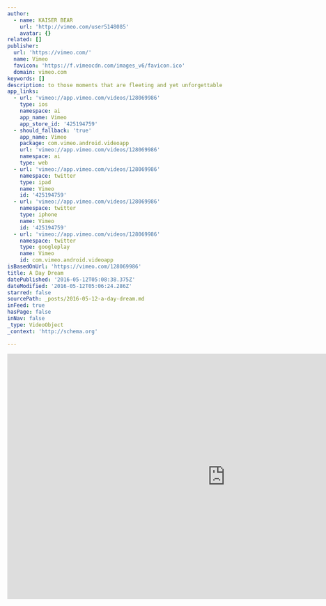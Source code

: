 ```yaml
---
author:
  - name: KAISER BEAR
    url: 'http://vimeo.com/user5148085'
    avatar: {}
related: []
publisher:
  url: 'https://vimeo.com/'
  name: Vimeo
  favicon: 'https://f.vimeocdn.com/images_v6/favicon.ico'
  domain: vimeo.com
keywords: []
description: to those moments that are fleeting and yet unforgettable
app_links:
  - url: 'vimeo://app.vimeo.com/videos/128069986'
    type: ios
    namespace: ai
    app_name: Vimeo
    app_store_id: '425194759'
  - should_fallback: 'true'
    app_name: Vimeo
    package: com.vimeo.android.videoapp
    url: 'vimeo://app.vimeo.com/videos/128069986'
    namespace: ai
    type: web
  - url: 'vimeo://app.vimeo.com/videos/128069986'
    namespace: twitter
    type: ipad
    name: Vimeo
    id: '425194759'
  - url: 'vimeo://app.vimeo.com/videos/128069986'
    namespace: twitter
    type: iphone
    name: Vimeo
    id: '425194759'
  - url: 'vimeo://app.vimeo.com/videos/128069986'
    namespace: twitter
    type: googleplay
    name: Vimeo
    id: com.vimeo.android.videoapp
isBasedOnUrl: 'https://vimeo.com/128069986'
title: A Day Dream
datePublished: '2016-05-12T05:08:38.375Z'
dateModified: '2016-05-12T05:06:24.286Z'
starred: false
sourcePath: _posts/2016-05-12-a-day-dream.md
inFeed: true
hasPage: false
inNav: false
_type: VideoObject
_context: 'http://schema.org'

---
```

<iframe src="https://cdn.embedly.com/widgets/media.html?src=https%3A%2F%2Fplayer.vimeo.com%2Fvideo%2F128069986&amp;url=https%3A%2F%2Fvimeo.com%2F128069986&amp;image=http%3A%2F%2Fi.vimeocdn.com%2Fvideo%2F519068461_1280.jpg&amp;key=b7d04c9b404c499eba89ee7072e1c4f7&amp;type=text%2Fhtml&amp;schema=vimeo" width="1000" height="563" scrolling="no" frameborder="0" allowfullscreen="" style=""></iframe>